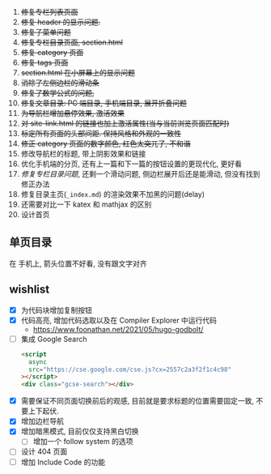 1. ~~修复专栏列表页面~~
2. ~~修复 header 的显示问题.~~
3. ~~修复子菜单问题~~
4. ~~修复专栏目录页面, section.html~~
5. ~~修复 category 页面~~
6. ~~修复 tags 页面~~
7. ~~section.html 在小屏幕上的显示问题~~
8. ~~消除了左侧边栏的滑动条~~
9. ~~修复了数学公式的问题,~~
10. ~~修复文章目录: PC 端目录, 手机端目录, 展开折叠问题~~
11. ~~为导航栏增加悬停效果, 激活效果~~
12. ~~对 site-link.html 的链接也加上激活属性(当与当前浏览页面匹配时)~~
13. ~~标定所有页面的头部间距. 保持风格和外观的一致性~~
14. ~~修正 category 页面的数字颜色, 红色太突兀了, 不和谐~~
15. 修改导航栏的标题, 带上阴影效果和链接
16. 优化手机端的分页, 还有上一篇和下一篇的按钮设置的更现代化, 更好看
17. _修复专栏目录问题_, 还剩一个滑动问题, 侧边栏展开后还是能滑动, 但没有找到修正办法
18. 修复目录主页(`_index.md`) 的渲染效果不加黑的问题(delay)
19. 还需要对比一下 katex 和 mathjax 的区别
20. 设计首页

## 单页目录

在 手机上, 箭头位置不好看, 没有跟文字对齐

## wishlist

- [x] 为代码块增加复制按钮
- [x] 代码高亮, 增加代码选取以及在 Compiler Explorer 中运行代码
  - https://www.foonathan.net/2021/05/hugo-godbolt/
- [ ] 集成 Google Search
  ```html
  <script
    async
    src="https://cse.google.com/cse.js?cx=2557c2a3f2f1c4c98"
  ></script>
  <div class="gcse-search"></div>
  ```
- [x] 需要保证不同页面切换前后的观感, 目前就是要求标题的位置需要固定一致, 不要上下起伏.
- [x] 增加边栏导航
- [x] 增加暗黑模式, 目前仅仅支持黑白切换
  - [ ] 增加一个 follow system 的选项
- [ ] 设计 404 页面
- [ ] 增加 Include Code 的功能
